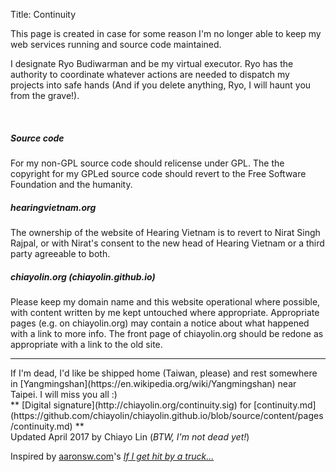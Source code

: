 Title: Continuity


This page is created in case for some reason I'm no longer able to keep my web 
services running and source code maintained.

I designate Ryo Budiwarman and be my virtual executor. Ryo has the authority to 
coordinate whatever actions are needed to dispatch my projects into safe hands
(And if you delete anything, Ryo, I will haunt you from the grave!).

<br/>
<h5><b>Source code</b></h5>
For my non-GPL source code should relicense under GPL. The the copyright for my
GPLed source code should revert to the Free Software Foundation and the humanity.

<br/>
<h5><b>hearingvietnam.org</b></h5>
The ownership of the website of Hearing Vietnam is to revert to Nirat Singh 
Rajpal, or with Nirat's consent to the new head of Hearing Vietnam or a third 
party agreeable to both.

<br/>
<h5><b>chiayolin.org (chiayolin.github.io)</b></h5>
Please keep my domain name and this website operational where possible, with 
content written by me kept untouched where appropriate. Appropriate pages 
(e.g. on chiayolin.org) may contain a notice about what happened with a link to 
more info. The front page of chiayolin.org should be redone as appropriate with 
a link to the old site.

<hr/>
If I'm dead, I'd like be shipped home (Taiwan, please) and rest somewhere in 
[Yangmingshan](https://en.wikipedia.org/wiki/Yangmingshan) near Taipei. 
I will miss you all :)

<br/>
**
[Digital signature](http://chiayolin.org/continuity.sig) for 
[continuity.md](https://github.com/chiayolin/chiayolin.github.io/blob/source/content/pages/continuity.md)
**

<br/>
Updated April 2017 by Chiayo Lin (<i>BTW, I'm not dead yet!</i>)

Inspired by [aaronsw.com](http://www.aaronsw.com/)'s
[<i>If I get hit by a truck...</i>](http://www.aaronsw.com/2002/continuity.html)
